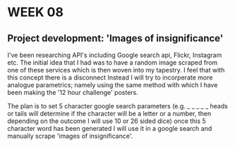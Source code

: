# WEEK 08

## Project development: 'Images of insignificance'
I've been researching API's including Google search api, Flickr, Instagram etc. The initial idea that I had was to have a random image scraped from one of these services which is then woven into my tapestry. I feel that with this concept there is a disconnect  Instead I will try to incorperate more analogue parametrics; namely using the same method with which I have been making the '12 hour challenge' posters. 

The plan is to set 5 character google search parameters (e.g.  _ _ _ _ _ heads or tails will determine if the character will be a letter or a number, then depending on the outcome I will use 10 or 26 sided dice) once this 5 character word has been generated I will use it in a google search and manually scrape 'images of insignificance'.

